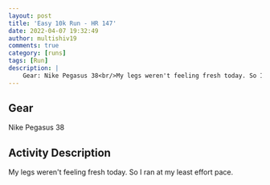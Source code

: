 ```yaml
---
layout: post
title: 'Easy 10k Run - HR 147'
date: 2022-04-07 19:32:49
author: multishiv19
comments: true
category: [runs]
tags: [Run]
description: |
    Gear: Nike Pegasus 38<br/>My legs weren't feeling fresh today. So I ran at my least effort pace. 
---
```


## Gear
Nike Pegasus 38

## Activity Description
My legs weren't feeling fresh today. So I ran at my least effort pace. 


<div width='100%' class='strava-embed-placeholder' data-embed-type='activity' data-embed-id='6943785379'></div>
<script src='https://strava-embeds.com/embed.js'></script>
